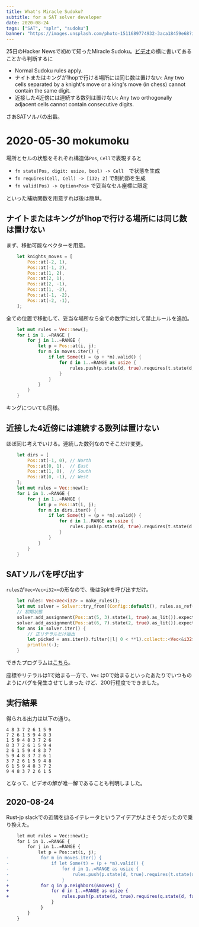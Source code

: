 ```yaml
---
title: What's Miracle Sudoku?
subtitle: for a SAT solver developer
date: 2020-08-24
tags: ["SAT", "splr", "sudoku"]
banner: "https://images.unsplash.com/photo-1511689774932-3aca18459e68?ixlib=rb-1.2.1&ixid=eyJhcHBfaWQiOjEyMDd9&auto=format&fit=crop&w=1234&q=80"
---
```

25日のHacker Newsで初めて知ったMiracle Sudoku。[ビデオ](https://www.youtube.com/watch?v=cvEq_XkQg8U)の横に書いてあることから判断するに

* Normal Sudoku rules apply.
* ナイトまたはキングが1hopで行ける場所には同じ数は置けない: Any two cells separated by a knight's move or a king's move (in chess) cannot contain the same digit.
* 近接した4近傍には連続する数列は置けない: Any two orthogonally adjacent cells cannot contain consecutive digits.

さあSATソルバの出番。

# 2020-05-30 mokumoku

場所とセルの状態をそれぞれ構造体`Pos`, `Cell`で表現すると

* `fn state(Pos, digit: usize, bool) -> Cell`　で状態を生成
* `fn requires(Cell, Cell) -> [i32; 2]` で制約節を生成
* `fn valid(Pos) -> Option<Pos>` で妥当なセル座標に限定

といった補助関数を用意すれば後は簡単。

## ナイトまたはキングが1hopで行ける場所には同じ数は置けない

まず、移動可能なベクターを用意。


```rust
    let knights_moves = [
        Pos::at(-2, 1),
        Pos::at(-1, 2),
        Pos::at(1, 2),
        Pos::at(2, 1),
        Pos::at(2, -1),
        Pos::at(1, -2),
        Pos::at(-1, -2),
        Pos::at(-2, -1),
    ];
```

全ての位置で移動して、妥当な場所なら全ての数字に対して禁止ルールを追加。

```rust
    let mut rules = Vec::new();
    for i in 1..=RANGE {
        for j in 1..=RANGE {
            let p = Pos::at(i, j);
            for m in moves.iter() {
                if let Some(t) = (p + *m).valid() {
                    for d in 1..=RANGE as usize {
                        rules.push(p.state(d, true).requires(t.state(d, false)));
                    }
                }
            }
        }
    }
```

キングについても同様。

## 近接した4近傍には連続する数列は置けない

ほぼ同じ考えでいける。連続した数列なのでそこだけ変更。

```rust
    let dirs = [
        Pos::at(-1, 0), // North
        Pos::at(0, 1),  // East
        Pos::at(1, 0),  // South
        Pos::at(0, -1), // West
    ];
    let mut rules = Vec::new();
    for i in 1..=RANGE {
        for j in 1..=RANGE {
            let p = Pos::at(i, j);
            for m in dirs.iter() {
                if let Some(t) = (p + *m).valid() {
                    for d in 1..RANGE as usize {
                        rules.push(p.state(d, true).requires(t.state(d + 1, false)));
                    }
                }
            }
        }
    }
```

## SATソルバを呼び出す

`rules`が`Vec<Vec<i32>>`の形なので、後はSplrを呼び出すだけ。

```rust
    let rules: Vec<Vec<i32> = make_rules();
    let mut solver = Solver::try_from((Config::default(), rules.as_ref())).expect("panic");
    // 初期状態
    solver.add_assignment(Pos::at(5, 3).state(1, true).as_lit()).expect("panic");
    solver.add_assignment(Pos::at(6, 7).state(2, true).as_lit()).expect("panic");
    for ans in solver.iter() {
        // 正リテラルだけ抽出
        let picked = ans.iter().filter(|l| 0 < **l).collect::<Vec<&i32>>();
        println!(-);
    }
```

できたプログラムは[こちら](https://github.com/shnarazk/miracle_sudoku)。


座標やリテラルは1で始まる一方で、`Vec` は0で始まるといったあたりでいつものようにバグを発生させてしまった
けど、200行程度でできました。

## 実行結果

得られる出力は以下の通り。

```plaintext
4 8 3 7 2 6 1 5 9 
7 2 6 1 5 9 4 8 3 
1 5 9 4 8 3 7 2 6 
8 3 7 2 6 1 5 9 4 
2 6 1 5 9 4 8 3 7 
5 9 4 8 3 7 2 6 1 
3 7 2 6 1 5 9 4 8 
6 1 5 9 4 8 3 7 2 
9 4 8 3 7 2 6 1 5 
```

となって、ビデオの解が唯一解であることも判明しました。

## 2020-08-24

Rust-jp slackでの近隣を辿るイテレータというアイデアがよさそうだったので乗り換えた。

```diff
    let mut rules = Vec::new();
    for i in 1..=RANGE {
        for j in 1..=RANGE {
            let p = Pos::at(i, j);
-            for m in moves.iter() {
-                if let Some(t) = (p + *m).valid() {
-                    for d in 1..=RANGE as usize {
-                        rules.push(p.state(d, true).requires(t.state(d, false)));
-                    }
+            for q in p.neighbors(&moves) {
+                for d in 1..=RANGE as usize {
+                    rules.push(p.state(d, true).requires(q.state(d, false)));
                 }
             }
        }
    }
```

